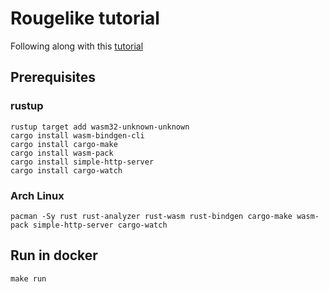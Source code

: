 # Rougelike tutorial

Following along with this [tutorial](https://bfnightly.bracketproductions.com/)

## Prerequisites

### rustup

```shell
rustup target add wasm32-unknown-unknown
cargo install wasm-bindgen-cli
cargo install cargo-make
cargo install wasm-pack
cargo install simple-http-server
cargo install cargo-watch
```

### Arch Linux

```shell
pacman -Sy rust rust-analyzer rust-wasm rust-bindgen cargo-make wasm-pack simple-http-server cargo-watch
```

## Run in docker

```shell
make run
```
